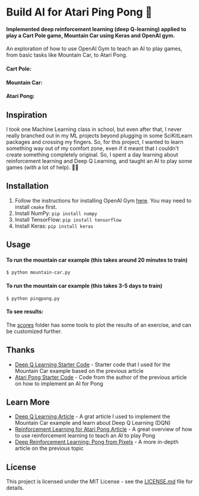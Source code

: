 # Build AI for Atari Ping Pong 🏓
#### Implemented deep reinforcement learning (deep Q-learning) applied to play a Cart Pole game, Mountain Car using Keras and OpenAI gym.

An exploration of how to use OpenAI Gym to teach an AI to play games, from basic tasks like Mountain Car, to Atari Pong.

#### Cart Pole:


#### Mountain Car:


#### Atari Pong:


## Inspiration
I took one Machine Learning class in school, but even after that, I never really branched out in my ML projects beyond plugging in some SciKitLearn packages and crossing my fingers. So, for this project, I wanted to learn something way out of my comfort zone, even if it meant that I couldn't create something completely original. So, I spent a day learning about reinforcement learning and Deep Q Learning, and taught an AI to play some games (with a lot of help). 🙏🏾

## Installation
1. Follow the instructions for installing OpenAI Gym [here](https://gym.openai.com/docs). You may need to install `cmake` first.
2. Install NumPy: `pip install numpy`
3. Install TensorFlow: `pip install tensorflow`
4. Install Keras: `pip install keras`

## Usage
#### To run the mountain car example (this takes around 20 minutes to train)
    $ python mountain-car.py

#### To run the mountain car example (this takes 3-5 days to train)
    $ python pingpong.py

#### To see results:
The [scores](/2_ml/scores/score_logger.py) folder has some tools to plot the results of an exercise, and can be customized further.

## Thanks

* [Deep Q Learning Starter Code](https://github.com/gsurma/cartpole) - Starter code that I used for the Mountain Car example based on the previous article
* [Atari Pong Starter Code](https://github.com/dhruvp/atari-pong) - Code from the author of the previous article on how to implement an AI for Pong

## Learn More

* [Deep Q Learning Article](https://keon.github.io/deep-q-learning/) - A grat article I used to implement the Mountain Car example and learn about Deep Q Learning (DQN)
* [Reinforcement Learning for Atari Pong Article](https://medium.com/@dhruvp/how-to-write-a-neural-network-to-play-pong-from-scratch-956b57d4f6e0) - A great overview of how to use reinforcement learning to teach an AI to play Pong
* [Deep Reinforcement Learning: Pong from Pixels](http://karpathy.github.io/2016/05/31/rl/) - A more in-depth article on the previous topic

## License

This project is licensed under the MIT License - see the [LICENSE.md](https://github.com/harshibar/5-python-projects/blob/master/LICENSE) file for details.